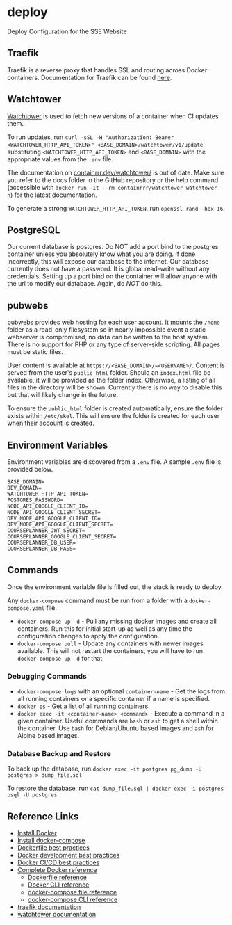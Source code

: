 # deploy
Deploy Configuration for the SSE Website

## Traefik
Traefik is a reverse proxy that handles SSL and routing across Docker containers. Documentation for Traefik can be found [here](https://doc.traefik.io/traefik/).

<!-- (commented out because the web dashboard is disabled now)
### HTTP Basic Authentication
Traefik uses htpasswd files for basic authentication. The `htpasswd` utility is provided by the package `apache2-utils` on Debian-based systems. To add or modify an entry, use `htpasswd -c /path/to/file username`.
-->

## Watchtower
[Watchtower](https://github.com/containrrr/watchtower/) is used to fetch new versions of a container when CI updates them. 

To run updates, run `curl -sSL -H "Authorization: Bearer <WATCHTOWER_HTTP_API_TOKEN>" <BASE_DOMAIN>/watchtower/v1/update`, substituting `<WATCHTOWER_HTTP_API_TOKEN>` and `<BASE_DOMAIN>` with the appropriate values from the `.env` file.

The documentation on [containrrr.dev/watchtower/](https://containrrr.dev/watchtower/) is out of date. Make sure you refer to the docs folder in the GitHub repository or the help command (accessible with `docker run -it --rm containrrr/watchtower watchtower -h`) for the latest documentation.

To generate a strong `WATCHTOWER_HTTP_API_TOKEN`, run `openssl rand -hex 16`.

## PostgreSQL
Our current database is postgres. Do NOT add a port bind to the postgres container unless you absolutely know what you are doing. If done incorrectly, this will expose our database to the internet. Our database currently does not have a password. It is global read-write without any credentials. Setting up a port bind on the container will allow anyone with the url to modify our database. Again, do *NOT* do this.

## pubwebs
[pubwebs](https://github.com/galenguyer/pubwebs) provides web hosting for each user account. It mounts the `/home` folder as a read-only filesystem so in nearly impossible event a static webserver is compromised, no data can be written to the host system. There is no support for PHP or any type of server-side scripting. All pages must be static files.

User content is available at `https://<BASE_DOMAIN>/~<USERNAME>/`. Content is served from the user's `public_html` folder. Should an `index.html` file be available, it will be provided as the folder index. Otherwise, a listing of all files in the directory will be shown. Currently there is no way to disable this but that will likely change in the future.

To ensure the `public_html` folder is created automatically, ensure the folder exists within `/etc/skel`. This will ensure the folder is created for each user when their account is created.

## Environment Variables
Environment variables are discovered from a `.env` file. A sample `.env` file is provided below.
```
BASE_DOMAIN=
DEV_DOMAIN=
WATCHTOWER_HTTP_API_TOKEN=
POSTGRES_PASSWORD=
NODE_API_GOOGLE_CLIENT_ID=
NODE_API_GOOGLE_CLIENT_SECRET=
DEV_NODE_API_GOOGLE_CLIENT_ID=
DEV_NODE_API_GOOGLE_CLIENT_SECRET=
COURSEPLANNER_JWT_SECRET=
COURSEPLANNER_GOOGLE_CLIENT_SECRET=
COURSEPLANNER_DB_USER=
COURSEPLANNER_DB_PASS=
```

## Commands
Once the environment variable file is filled out, the stack is ready to deploy. 

Any `docker-compose` command must be run from a folder with a `docker-compose.yaml` file.

- `docker-compose up -d` - Pull any missing docker images and create all containers. Run this for initial start-up as well as any time the configuration changes to apply the configuration.
- `docker-compose pull` - Update any containers with newer images available. This will not restart the containers, you will have to run `docker-compose up -d` for that.

### Debugging Commands
- `docker-compose logs` with an optional `container-name` - Get the logs from all running containers or a specific container if a name is specified.
- `docker ps` - Get a list of all running containers.
- `docker exec -it <container-name> <command>` - Execute a command in a given container. Useful commands are `bash` or `ash` to get a shell within the container. Use `bash` for Debian/Ubuntu based images and `ash` for Alpine based images.

### Database Backup and Restore
To back up the database, run `docker exec -it postgres pg_dump -U postgres > dump_file.sql`

To restore the database, run `cat dump_file.sql | docker exec -i postgres psql -U postgres`

## Reference Links
- [Install Docker](https://docs.docker.com/engine/install/)
- [Install docker-compose](https://docs.docker.com/compose/install/)
- [Dockerfile best practices](https://docs.docker.com/develop/develop-images/dockerfile_best-practices/)
- [Docker development best practices](https://docs.docker.com/develop/dev-best-practices/)
- [Docker CI/CD best practices](https://docs.docker.com/ci-cd/best-practices/)
- [Complete Docker reference](https://docs.docker.com/reference/)
    - [Dockerfile reference](https://docs.docker.com/engine/reference/builder/)
    - [Docker CLI reference](https://docs.docker.com/engine/reference/commandline/cli/)
    - [docker-compose file reference](https://docs.docker.com/compose/compose-file/compose-file-v3/)
    - [docker-compose CLI reference](https://docs.docker.com/compose/reference/overview/)
- [traefik documentation](https://doc.traefik.io/traefik/)
- [watchtower documentation](https://github.com/containrrr/watchtower/tree/main/docs)
